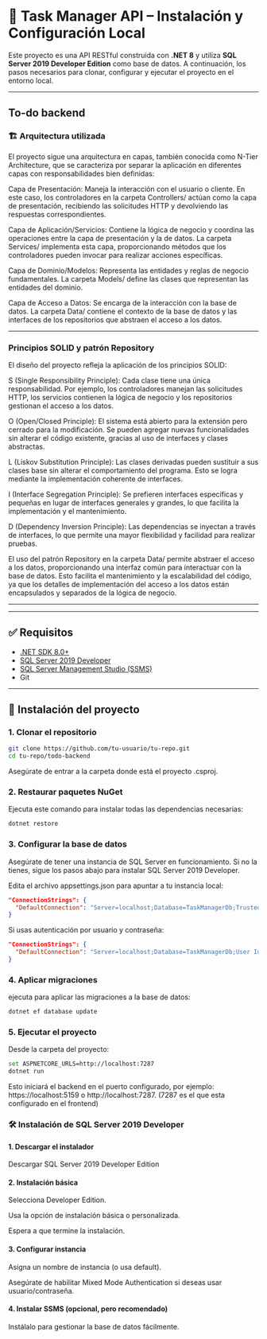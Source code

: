 # 🧠 Task Manager API – Instalación y Configuración Local

Este proyecto es una API RESTful construida con **.NET 8** y utiliza **SQL Server 2019 Developer Edition** como base de datos. A continuación, los pasos necesarios para clonar, configurar y ejecutar el proyecto en el entorno local.

---

## To-do backend
### 🏗️ Arquitectura utilizada
El proyecto sigue una arquitectura en capas, también conocida como N-Tier Architecture, que se caracteriza por separar la aplicación en diferentes capas con responsabilidades bien definidas:

Capa de Presentación: Maneja la interacción con el usuario o cliente. En este caso, los controladores en la carpeta Controllers/ actúan como la capa de presentación, recibiendo las solicitudes HTTP y devolviendo las respuestas correspondientes.

Capa de Aplicación/Servicios: Contiene la lógica de negocio y coordina las operaciones entre la capa de presentación y la de datos. La carpeta Services/ implementa esta capa, proporcionando métodos que los controladores pueden invocar para realizar acciones específicas.

Capa de Dominio/Modelos: Representa las entidades y reglas de negocio fundamentales. La carpeta Models/ define las clases que representan las entidades del dominio.

Capa de Acceso a Datos: Se encarga de la interacción con la base de datos. La carpeta Data/ contiene el contexto de la base de datos y las interfaces de los repositorios que abstraen el acceso a los datos.

---

### Principios SOLID y patrón Repository
El diseño del proyecto refleja la aplicación de los principios SOLID:

S (Single Responsibility Principle): Cada clase tiene una única responsabilidad. Por ejemplo, los controladores manejan las solicitudes HTTP, los servicios contienen la lógica de negocio y los repositorios gestionan el acceso a los datos.

O (Open/Closed Principle): El sistema está abierto para la extensión pero cerrado para la modificación. Se pueden agregar nuevas funcionalidades sin alterar el código existente, gracias al uso de interfaces y clases abstractas.

L (Liskov Substitution Principle): Las clases derivadas pueden sustituir a sus clases base sin alterar el comportamiento del programa. Esto se logra mediante la implementación coherente de interfaces.

I (Interface Segregation Principle): Se prefieren interfaces específicas y pequeñas en lugar de interfaces generales y grandes, lo que facilita la implementación y el mantenimiento.

D (Dependency Inversion Principle): Las dependencias se inyectan a través de interfaces, lo que permite una mayor flexibilidad y facilidad para realizar pruebas.

El uso del patrón Repository en la carpeta Data/ permite abstraer el acceso a los datos, proporcionando una interfaz común para interactuar con la base de datos. Esto facilita el mantenimiento y la escalabilidad del código, ya que los detalles de implementación del acceso a los datos están encapsulados y separados de la lógica de negocio.

---
---
## ✅ Requisitos

- [.NET SDK 8.0+](https://dotnet.microsoft.com/en-us/download/dotnet/8.0)
- [SQL Server 2019 Developer](https://www.microsoft.com/en-us/sql-server/sql-server-downloads)
- [SQL Server Management Studio (SSMS)](https://learn.microsoft.com/en-us/sql/ssms/download-sql-server-management-studio-ssms)
- Git

---

## 🚀 Instalación del proyecto

### 1. Clonar el repositorio

```bash
git clone https://github.com/tu-usuario/tu-repo.git
cd tu-repo/todo-backend
```
Asegúrate de entrar a la carpeta donde está el proyecto .csproj.

### 2. Restaurar paquetes NuGet
Ejecuta este comando para instalar todas las dependencias necesarias:

```bash
dotnet restore
```
### 3. Configurar la base de datos
Asegúrate de tener una instancia de SQL Server en funcionamiento. Si no la tienes, sigue los pasos abajo para instalar SQL Server 2019 Developer.

Edita el archivo appsettings.json para apuntar a tu instancia local:

```json
"ConnectionStrings": {
  "DefaultConnection": "Server=localhost;Database=TaskManagerDb;Trusted_Connection=True;TrustServerCertificate=True;"
}
```

Si usas autenticación por usuario y contraseña:
```json
"ConnectionStrings": {
  "DefaultConnection": "Server=localhost;Database=TaskManagerDb;User Id=tu_usuario;Password=tu_password;TrustServerCertificate=True;"
}
```

### 4. Aplicar migraciones 
ejecuta para aplicar las migraciones a la base de datos:

```bash
dotnet ef database update
```

### 5. Ejecutar el proyecto
Desde la carpeta del proyecto:

```bash
set ASPNETCORE_URLS=http://localhost:7287
dotnet run
```
Esto iniciará el backend en el puerto configurado, por ejemplo: https://localhost:5159 o http://localhost:7287. (7287 es el que esta configurado en el frontend) 


### 🛠️ Instalación de SQL Server 2019 Developer
#### 1. Descargar el instalador
Descargar SQL Server 2019 Developer Edition

#### 2. Instalación básica
Selecciona Developer Edition.

Usa la opción de instalación básica o personalizada.

Espera a que termine la instalación.

#### 3. Configurar instancia
Asigna un nombre de instancia (o usa default).

Asegúrate de habilitar Mixed Mode Authentication si deseas usar usuario/contraseña.

#### 4. Instalar SSMS (opcional, pero recomendado)
Instálalo para gestionar la base de datos fácilmente.
